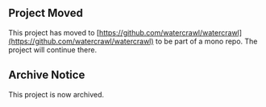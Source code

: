 ## Project Moved

This project has moved to [https://github.com/watercrawl/watercrawl](https://github.com/watercrawl/watercrawl) to be part of a mono repo. The project will continue there.

## Archive Notice

This project is now archived.
